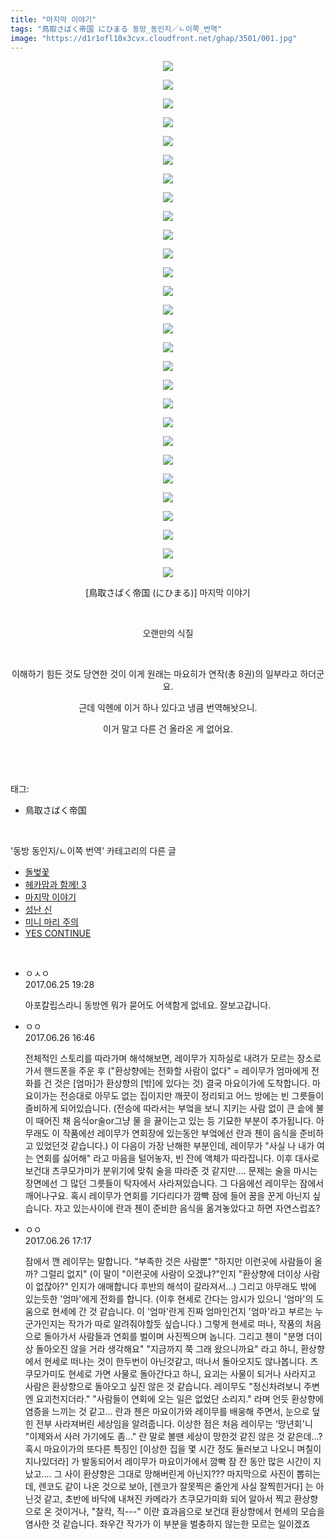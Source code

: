 ```yaml
---
title: "마지막 이야기"
tags: "鳥取さばく帝国 にひまる 동방_동인지／ㄴ이쪽_번역"
image: "https://d1r1ofl10x3cvx.cloudfront.net/ghap/3501/001.jpg"
---
```

<div class="article">
<p style="text-align: center; clear: none; float: none;"><img src="{{ site.imgserver7 }}/ghap/3501/001.jpg"/></p>
<p style="text-align: center; clear: none; float: none;"><img src="{{ site.imgserver7 }}/ghap/3501/002.jpg"/></p>
<p style="text-align: center; clear: none; float: none;"><img src="{{ site.imgserver7 }}/ghap/3501/003.jpg"/></p>
<p style="text-align: center; clear: none; float: none;"><img src="{{ site.imgserver7 }}/ghap/3501/004.jpg"/></p>
<p style="text-align: center; clear: none; float: none;"><img src="{{ site.imgserver7 }}/ghap/3501/005.jpg"/></p>
<p style="text-align: center; clear: none; float: none;"><img src="{{ site.imgserver7 }}/ghap/3501/006.jpg"/></p>
<p style="text-align: center; clear: none; float: none;"><img src="{{ site.imgserver7 }}/ghap/3501/007.jpg"/></p>
<p style="text-align: center; clear: none; float: none;"><img src="{{ site.imgserver7 }}/ghap/3501/008.jpg"/></p>
<p style="text-align: center; clear: none; float: none;"><img src="{{ site.imgserver7 }}/ghap/3501/009.jpg"/></p>
<p style="text-align: center; clear: none; float: none;"><img src="{{ site.imgserver7 }}/ghap/3501/010.jpg"/></p>
<p style="text-align: center; clear: none; float: none;"><img src="{{ site.imgserver7 }}/ghap/3501/011.jpg"/></p>
<p style="text-align: center; clear: none; float: none;"><img src="{{ site.imgserver7 }}/ghap/3501/012.jpg"/></p>
<p style="text-align: center; clear: none; float: none;"><img src="{{ site.imgserver7 }}/ghap/3501/013.jpg"/></p>
<p style="text-align: center; clear: none; float: none;"><img src="{{ site.imgserver7 }}/ghap/3501/014.jpg"/></p>
<p style="text-align: center; clear: none; float: none;"><img src="{{ site.imgserver7 }}/ghap/3501/015.jpg"/></p>
<p style="text-align: center; clear: none; float: none;"><img src="{{ site.imgserver7 }}/ghap/3501/016.jpg"/></p>
<p style="text-align: center; clear: none; float: none;"><img src="{{ site.imgserver7 }}/ghap/3501/017.jpg"/></p>
<p style="text-align: center; clear: none; float: none;"><img src="{{ site.imgserver7 }}/ghap/3501/018.jpg"/></p>
<p style="text-align: center; clear: none; float: none;"><img src="{{ site.imgserver7 }}/ghap/3501/019.jpg"/></p>
<p style="text-align: center; clear: none; float: none;"><img src="{{ site.imgserver7 }}/ghap/3501/020.jpg"/></p>
<p style="text-align: center; clear: none; float: none;"><img src="{{ site.imgserver7 }}/ghap/3501/021.jpg"/></p>
<p style="text-align: center; clear: none; float: none;"><img src="{{ site.imgserver7 }}/ghap/3501/022.jpg"/></p>
<p style="text-align: center; clear: none; float: none;"><img src="{{ site.imgserver7 }}/ghap/3501/023.jpg"/></p>
<p style="text-align: center; clear: none; float: none;"><img src="{{ site.imgserver7 }}/ghap/3501/024.jpg"/></p>
<p style="text-align: center; clear: none; float: none;"><img src="{{ site.imgserver7 }}/ghap/3501/025.jpg"/></p>
<p style="text-align: center; clear: none; float: none;"><img src="{{ site.imgserver7 }}/ghap/3501/026.jpg"/></p>
<p style="text-align: center; clear: none; float: none;"><img src="{{ site.imgserver7 }}/ghap/3501/027.jpg"/></p>
<p style="text-align: center; clear: none; float: none;"><img src="{{ site.imgserver7 }}/ghap/3501/028.jpg"/></p>
<p style="text-align: center; clear: none; float: none;">[鳥取さばく帝国 (にひまる)] 마지막 이야기</p>
<p style="text-align: center; clear: none; float: none;"><br/></p>
<p style="text-align: center; clear: none; float: none;">오랜만의 식질</p>
<p style="text-align: center; clear: none; float: none;"><br/></p>
<p style="text-align: center; clear: none; float: none;">이해하기 힘든 것도 당연한 것이 이게 원래는 마요히가 연작(총 8권)의 일부라고 하더군요.</p>
<p style="text-align: center; clear: none; float: none;">근데 익헨에 이거 하나 있다고 냉큼 번역해놧으니.</p>
<p style="text-align: center; clear: none; float: none;">이거 말고 다른 건 올라온 게 없어요.</p>
<p><br/></p>
</div><br/>
<div class="tagTrail">
<p>태그: </p>
<ul>
<li>鳥取さばく帝国</li>
</ul>
</div><br/>
<div class="another">
<p>'동방 동인지/ㄴ이쪽 번역' 카테고리의 다른 글</p>
<ul>
<li><a href="/ghap_3595">돌벚꽃</a></li>
<li><a href="/ghap_3578">헤카맘과 함께! 3</a></li>
<li><a href="/ghap_3501">마지막 이야기</a></li>
<li><a href="/ghap_3273">성난 신</a></li>
<li><a href="/ghap_3258">미니 마리 주의</a></li>
<li><a href="/ghap_3233">YES CONTINUE</a></li>
</ul>
</div><br/>
<div class="cb_module cb_fluid">
<div class="cb_wrt cb_profile">
<div class="comment">
<ul>
<li class="cb_thumb_off" id="comment15022264">
<div class="cb_comment_area">
<div class="cb_info_area">
<div class="cb_section">
<span class="cb_nick_name">ㅇㅅㅇ</span>
</div>
<div class="cb_section">
<span class="cb_date">2017.06.25 19:28 </span>
</div>
</div>
<div class="cb_dsc_comment">
<p class="cb_dsc">
											아포칼립스라니 동방엔 뭐가 묻어도 어색함게 없네요. 잘보고갑니다.
										</p>
</div>
</div></li>
<li class="cb_thumb_off" id="comment15022861">
<div class="cb_comment_area">
<div class="cb_info_area">
<div class="cb_section">
<span class="cb_nick_name">ㅇㅇ</span>
</div>
<div class="cb_section">
<span class="cb_date">2017.06.26 16:46 </span>
</div>
</div>
<div class="cb_dsc_comment">
<p class="cb_dsc">
											전체적인 스토리를 따라가며 해석해보면, 레이무가 지하실로 내려가 모르는 장소로 가서 핸드폰을 주운 후 ("환상향에는 전화할 사람이 없다" = 레이무가 엄마에게 전화를 건 것은 [엄마]가 환상향의 [밖]에 있다는 것) 결국 마요이가에 도착합니다. 마요이가는 전승대로 아무도 없는 집이지만 깨끗이 정리되고 어느 방에는 빈 그릇들이 즐비하게 되어있습니다. (전승에 따라서는 부엌을 보니 지키는 사람 없이 큰 솥에 불이 때어진 채 음식or술or그냥 물 을 끓이는고 있는 등 기묘한 부분이 추가됩니다. 아무래도 이 작품에선 레이무가 연회장에 있는동안 부엌에선 란과 첸이 음식을 준비하고 있었던것 같습니다.) 이 다음이 가장 난해한 부분인데, 레이무가 "사실 나 내가 여는 연회를 싫어해" 라고 마음을 털어놓자, 빈 잔에 액체가 따라집니다. 이후 대사로 보건대 츠쿠모가미가 분위기에 맞춰 술을 따라준 것 같지만.... 문제는 술을 마시는 장면에선 그 많던 그릇들이 탁자에서 사라져있습니다. 그 다음에선 레이무는 잠에서 깨어나구요. 혹시 레이무가 연회를 기다리다가 깜빡 잠에 들어 꿈을 꾼게 아닌지 싶습니다. 자고 있는사이에 란과 첸이 준비한 음식을 옮겨놓았다고 하면 자연스럽죠?
										</p>
</div>
</div></li>
<li class="cb_thumb_off" id="comment15022880">
<div class="cb_comment_area">
<div class="cb_info_area">
<div class="cb_section">
<span class="cb_nick_name">ㅇㅇ</span>
</div>
<div class="cb_section">
<span class="cb_date">2017.06.26 17:17 </span>
</div>
</div>
<div class="cb_dsc_comment">
<p class="cb_dsc">
											잠에서 깬 레이무는 말합니다. "부족한 것은 사람뿐" "하지만 이런곳에 사람들이 올까? 그럴리 없지" (이 말이 "이런곳에 사람이 오겠냐?"인지 "환상향에 더이상 사람이 없잖아?" 인지가 애매합니다 후반의 해석이 갈라져서...) 그리고 아무래도 밖에 있는듯한 '엄마'에게 전화를 합니다. (이후 현세로 간다는 암시가 있으니 '엄마'의 도움으로 현세에 간 것 같습니다. 이 '엄마'란게 진짜 엄마인건지 '엄마'라고 부르는 누군가인지는 작가가 따로 알려줘야할듯 싶습니다.) 그렇게 현세로 떠나, 작품의 처음으로 돌아가서 사람들과 연회를 벌이며 사진찍으며 놉니다. 그리고 첸이 "분명 더이상 돌아오진 않을 거라 생각해요" "지금까지 쭉 그래 왔으니까요" 라고 하니, 환상향에서 현세로 떠나는 것이 한두번이 아닌것같고, 떠나서 돌아오지도 않나봅니다. 츠쿠모가미도 현세로 가면 사물로 돌아간다고 하니, 요괴는 사물이 되거나 사라지고 사람은 환상향으로 돌아오고 싶진 않은 것 같습니다. 레이무도 "정신차려보니 주변엔 요괴천지더라." "사람들이 연회에 오는 일은 없었단 소리지." 라며 언듯 환상향에 염증을 느끼는 것 같고... 란과 첸은 마요이가와 레이무를 배웅해 주면서, 눈으로 덮힌 전부 사라져버린 세상임을 알려줍니다. 이상한 점은 처음 레이무는 '망년회'니 "이제와서 사러 가기에도 좀..." 란 말로 볼땐 세상이 망한것 같진 않은 것 같은데...? 혹시 마요이가의 또다른 특징인 [이상한 집을 몇 시간 정도 둘러보고 나오니 며칠이 지나있더라] 가 발동되어서 레이무가 마요이가에서 깜빡 잠 잔 동안 많은 시간이 지났고.... 그 사이 환샹향은 그대로 망해버린게 아닌지??? 마지막으로 사진이 뽑히는데, 렌코도 같이 나온 것으로 보아, [렌코가 잘못찍은 줄안게 사실 잘찍힌거다] 는 아닌것 같고, 초반에 바닥에 내쳐진 카메라가 츠쿠모가미화 되어 알아서 찍고 환상향으로 온 것이거나, "찰칵, 직---" 이란 효과음으로 보건대 환상향에서 현세의 모습을 염사한 것 같습니다. 좌우간 작가가 이 부분을 벌충하지 않는한 모르는 일이겠죠
										</p>
</div>
</div></li>
</ul>
</div>
</div><!-- commentList close -->
</div><br/>
